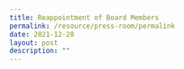 ```yaml
---
title: Reappointment of Board Members
permalink: /resource/press-room/permalink
date: 2021-12-28
layout: post
description: ""
---
```

